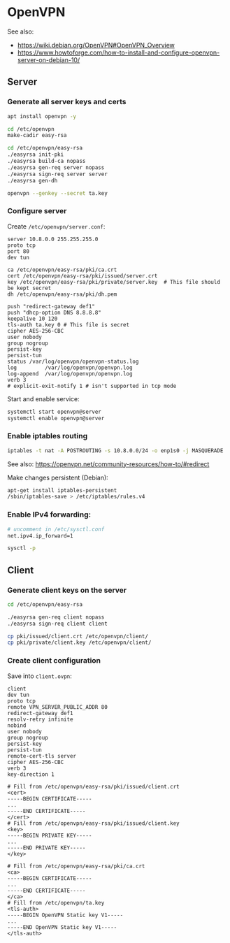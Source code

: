 # OpenVPN

See also:
- https://wiki.debian.org/OpenVPN#OpenVPN_Overview
- https://www.howtoforge.com/how-to-install-and-configure-openvpn-server-on-debian-10/

## Server

### Generate all server keys and certs
```sh
apt install openvpn -y

cd /etc/openvpn
make-cadir easy-rsa

cd /etc/openvpn/easy-rsa
./easyrsa init-pki
./easyrsa build-ca nopass
./easyrsa gen-req server nopass
./easyrsa sign-req server server
./easyrsa gen-dh

openvpn --genkey --secret ta.key
```

### Configure server
Create `/etc/openvpn/server.conf`:
```config
server 10.8.0.0 255.255.255.0
proto tcp 
port 80
dev tun

ca /etc/openvpn/easy-rsa/pki/ca.crt
cert /etc/openvpn/easy-rsa/pki/issued/server.crt
key /etc/openvpn/easy-rsa/pki/private/server.key  # This file should be kept secret
dh /etc/openvpn/easy-rsa/pki/dh.pem

push "redirect-gateway def1"
push "dhcp-option DNS 8.8.8.8"
keepalive 10 120
tls-auth ta.key 0 # This file is secret
cipher AES-256-CBC
user nobody
group nogroup
persist-key
persist-tun
status /var/log/openvpn/openvpn-status.log
log         /var/log/openvpn/openvpn.log
log-append  /var/log/openvpn/openvpn.log
verb 3
# explicit-exit-notify 1 # isn't supported in tcp mode
```

Start and enable service:
```sh
systemctl start openvpn@server
systemctl enable openvpn@server
```

### Enable iptables routing

```sh
iptables -t nat -A POSTROUTING -s 10.8.0.0/24 -o enp1s0 -j MASQUERADE
```
See also: https://openvpn.net/community-resources/how-to/#redirect

Make changes persistent (Debian):
```sh
apt-get install iptables-persistent
/sbin/iptables-save > /etc/iptables/rules.v4
```

### Enable IPv4 forwarding:
```sh
# uncomment in /etc/sysctl.conf
net.ipv4.ip_forward=1
```

```sh
sysctl -p
```

## Client

### Generate client keys on the server

```sh
cd /etc/openvpn/easy-rsa

./easyrsa gen-req client nopass
./easyrsa sign-req client client

cp pki/issued/client.crt /etc/openvpn/client/
cp pki/private/client.key /etc/openvpn/client/
```

### Create client configuration

Save into `client.ovpn`:
```config
client
dev tun
proto tcp
remote VPN_SERVER_PUBLIC_ADDR 80
redirect-gateway def1
resolv-retry infinite
nobind
user nobody
group nogroup
persist-key
persist-tun
remote-cert-tls server
cipher AES-256-CBC
verb 3
key-direction 1

# Fill from /etc/openvpn/easy-rsa/pki/issued/client.crt
<cert>
-----BEGIN CERTIFICATE-----
...
-----END CERTIFICATE-----
</cert>
# Fill from /etc/openvpn/easy-rsa/pki/issued/client.key
<key>
-----BEGIN PRIVATE KEY-----
...
-----END PRIVATE KEY-----
</key>

# Fill from /etc/openvpn/easy-rsa/pki/ca.crt
<ca>
-----BEGIN CERTIFICATE-----
...
-----END CERTIFICATE-----
</ca>
# Fill from /etc/openvpn/ta.key
<tls-auth>
-----BEGIN OpenVPN Static key V1-----
...
-----END OpenVPN Static key V1-----
</tls-auth>
```
